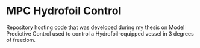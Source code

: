 # MPC Hydrofoil Control

Repository hosting code that was developed during my thesis on Model Predictive Control used to control a Hydrofoil-equipped vessel in 3 degrees of freedom.

